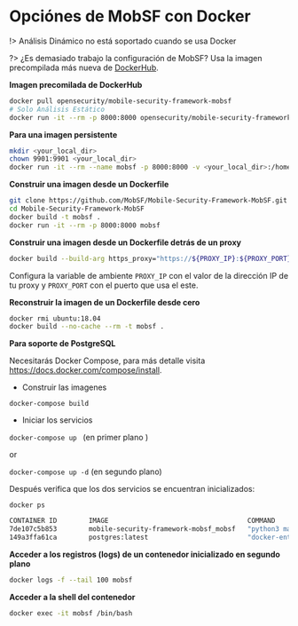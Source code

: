 # Opciónes de MobSF con Docker

!> Análisis Dinámico no está soportado cuando se usa Docker

?> ¿Es demasiado trabajo la configuración de MobSF? Usa la imagen precompilada más nueva de [DockerHub](https://hub.docker.com/r/opensecurity/mobile-security-framework-mobsf/).

**Imagen precomilada de DockerHub**

```bash
docker pull opensecurity/mobile-security-framework-mobsf
# Solo Análisis Estático
docker run -it --rm -p 8000:8000 opensecurity/mobile-security-framework-mobsf:latest
```

**Para una imagen persistente**

```bash
mkdir <your_local_dir>
chown 9901:9901 <your_local_dir>
docker run -it --rm --name mobsf -p 8000:8000 -v <your_local_dir>:/home/mobsf/.MobSF opensecurity/mobile-security-framework-mobsf:latest
```

**Construir una imagen desde un Dockerfile**

```bash
git clone https://github.com/MobSF/Mobile-Security-Framework-MobSF.git
cd Mobile-Security-Framework-MobSF
docker build -t mobsf .
docker run -it --rm -p 8000:8000 mobsf
```

**Construir una imagen desde un Dockerfile detrás de un proxy**

```bash
docker build --build-arg https_proxy="https://${PROXY_IP}:${PROXY_PORT}" --build-arg http_proxy="${PROXY_IP}:${PROXY_PORT}" --build-arg NO_PROXY="127.0.0.1" -t mobsf .
```

Configura la variable de ambiente `PROXY_IP` con el valor de la dirección IP de tu proxy y `PROXY_PORT` con el puerto que usa el este.

**Reconstruir la imagen de un Dockerfile desde cero**

```bash
docker rmi ubuntu:18.04
docker build --no-cache --rm -t mobsf .
```

**Para soporte de PostgreSQL**

Necesitarás Docker Compose, para más detalle visita <https://docs.docker.com/compose/install>.

* Construir las imagenes

`docker-compose build`

* Iniciar los servicios

`docker-compose up ` (en primer plano )

or

`docker-compose up -d`  (en segundo plano)

Después verifica que los dos servicios se encuentran inicializados:

`docker ps`

```bash
CONTAINER ID        IMAGE                                   COMMAND                  CREATED             STATUS              PORTS                          NAMES
7de107c5b853        mobile-security-framework-mobsf_mobsf   "python3 manage.py r…"   5 weeks ago         Up 5 weeks          0.0.0.0:8000->8000/tcp         mobile-security-framework-mobsf_mobsf_1
149a3ffa61ca        postgres:latest                         "docker-entrypoint.s…"   5 weeks ago         Up 5 weeks          5432/tcp                       mobile-security-framework-mobsf_postgres_1
```

**Acceder a los registros (logs) de un contenedor inicializado en segundo plano**

```bash
docker logs -f --tail 100 mobsf
```

**Acceder a la shell del contenedor**

```bash
docker exec -it mobsf /bin/bash
```
